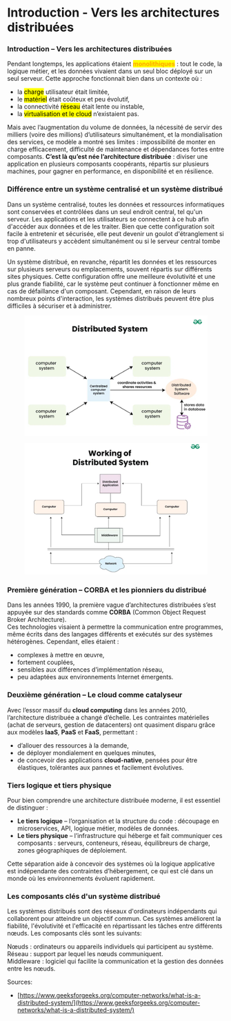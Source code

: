 # Introduction - Vers les architectures distribuées

### **Introduction – Vers les architectures distribuées**

Pendant longtemps, les applications étaient <mark style="color:orange;">**monolithiques**</mark> : tout le code, la logique métier, et les données vivaient dans un seul bloc déployé sur un seul serveur. Cette approche fonctionnait bien dans un contexte où :

* la <mark style="color:$warning;">charge</mark> utilisateur était limitée,
* le <mark style="color:$warning;">matériel</mark> était coûteux et peu évolutif,
* la connectivité <mark style="color:$warning;">réseau</mark> était lente ou instable,
* la <mark style="color:$warning;">virtualisation et le cloud</mark> n’existaient pas.

Mais avec l’augmentation du volume de données, la nécessité de servir des milliers (voire des millions) d’utilisateurs simultanément, et la mondialisation des services, ce modèle a montré ses limites : impossibilité de monter en charge efficacement, difficulté de maintenance et dépendances fortes entre composants. **C’est là qu’est née l’architecture distribuée** : diviser une application en plusieurs composants coopérants, répartis sur plusieurs machines, pour gagner en performance, en disponibilité et en résilience.

### Différence entre un système centralisé et un système distribué

Dans un système centralisé, toutes les données et ressources informatiques sont conservées et contrôlées dans un seul endroit central, tel qu'un serveur. Les applications et les utilisateurs se connectent à ce hub afin d'accéder aux données et de les traiter. Bien que cette configuration soit facile à entretenir et sécurisée, elle peut devenir un goulot d'étranglement si trop d'utilisateurs y accèdent simultanément ou si le serveur central tombe en panne.

Un système distribué, en revanche, répartit les données et les ressources sur plusieurs serveurs ou emplacements, souvent répartis sur différents sites physiques. Cette configuration offre une meilleure évolutivité et une plus grande fiabilité, car le système peut continuer à fonctionner même en cas de défaillance d'un composant. Cependant, en raison de leurs nombreux points d'interaction, les systèmes distribués peuvent être plus difficiles à sécuriser et à administrer.

<figure><img src="../.gitbook/assets/image (21).png" alt=""><figcaption></figcaption></figure>

<figure><img src="../.gitbook/assets/image (22).png" alt=""><figcaption></figcaption></figure>

### **Première génération – CORBA et les pionniers du distribué**

Dans les années 1990, la première vague d’architectures distribuées s’est appuyée sur des standards comme **CORBA** (Common Object Request Broker Architecture).\
Ces technologies visaient à permettre la communication entre programmes, même écrits dans des langages différents et exécutés sur des systèmes hétérogènes. Cependant, elles étaient :

* complexes à mettre en œuvre,
* fortement couplées,
* sensibles aux différences d’implémentation réseau,
* peu adaptées aux environnements Internet émergents.

### **Deuxième génération – Le cloud comme catalyseur**

Avec l’essor massif du **cloud computing** dans les années 2010, l’architecture distribuée a changé d’échelle. Les contraintes matérielles (achat de serveurs, gestion de datacenters) ont quasiment disparu grâce aux modèles **IaaS**, **PaaS** et **FaaS**, permettant :

* d’allouer des ressources à la demande,
* de déployer mondialement en quelques minutes,
* de concevoir des applications **cloud-native**, pensées pour être élastiques, tolérantes aux pannes et facilement évolutives.

### **Tiers logique et tiers physique**

Pour bien comprendre une architecture distribuée moderne, il est essentiel de distinguer :

* **Le tiers logique** – l’organisation et la structure du code : découpage en microservices, API, logique métier, modèles de données.
* **Le tiers physique** – l’infrastructure qui héberge et fait communiquer ces composants : serveurs, conteneurs, réseau, équilibreurs de charge, zones géographiques de déploiement.

Cette séparation aide à concevoir des systèmes où la logique applicative est indépendante des contraintes d’hébergement, ce qui est clé dans un monde où les environnements évoluent rapidement.

### Les composants clés d'un système distribué

Les systèmes distribués sont des réseaux d'ordinateurs indépendants qui collaborent pour atteindre un objectif commun. Ces systèmes améliorent la fiabilité, l'évolutivité et l'efficacité en répartissant les tâches entre différents nœuds. Les composants clés sont les suivants:

Nœuds : ordinateurs ou appareils individuels qui participent au système.\
Réseau : support par lequel les nœuds communiquent.\
Middleware : logiciel qui facilite la communication et la gestion des données entre les nœuds.



Sources:

* [https://www.geeksforgeeks.org/computer-networks/what-is-a-distributed-system/](https://www.geeksforgeeks.org/computer-networks/what-is-a-distributed-system/)
